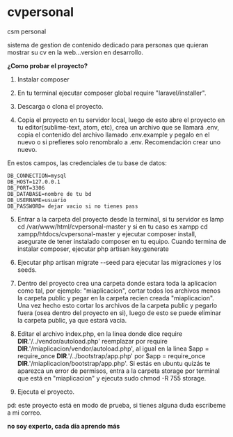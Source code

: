 # cvpersonal
csm personal

sistema de gestion de contenido dedicado para personas que quieran mostrar su cv en la web...version en desarrollo.

**¿Como probar el proyecto?**

1. Instalar composer

2. En tu terminal ejecutar composer global require "laravel/installer".

3. Descarga o clona el proyecto.

4. Copia el proyecto en tu servidor local, luego de esto abre el proyecto en tu editor(sublime-text, atom, etc), crea un archivo que se llamará .env, copia el contenido del archivo llamado .env.example y pegalo en el nuevo o si prefieres solo renombralo a .env. Recomendación crear uno nuevo. 

En estos campos, las credenciales de tu base de datos:

	DB_CONNECTION=mysql
	DB_HOST=127.0.0.1
	DB_PORT=3306
	DB_DATABASE=nombre de tu bd
	DB_USERNAME=usuario
	DB_PASSWORD= dejar vacio si no tienes pass


5. Entrar a la carpeta del proyecto desde la terminal, si tu servidor es lamp cd /var/www/html/cvpersonal-master y si en tu caso es xampp cd xampp/htdocs/cvpersonal-master y ejecutar composer install, asegurate de tener instalado composer en tu equipo. Cuando termina de instalar composer, ejecutar php artisan key:generate


6. Ejecutar php artisan migrate --seed para ejecutar las migraciones y los seeds.

7. Dentro del proyecto crea una carpeta donde estara toda la aplicacion como tal, por ejemplo: "miaplicacion", cortar todos los archivos menos la carpeta public y pegar en la carpeta recien creada "miaplicacion". Una vez hecho esto cortar los archivos de la carpeta public y pegarlo fuera (osea dentro del proyecto en si), luego de esto se puede eliminar la carpeta public, ya que estará vacia.


8. Editar el archivo index.php, en la linea donde dice require __DIR__.'/../vendor/autoload.php' reemplazar por require __DIR__.'/miaplicacion/vendor/autoload.php', al igual en la linea $app = require_once __DIR__.'/../bootstrap/app.php' por $app = require_once __DIR__.'/miaplicacion/bootstrap/app.php'. Si estás en ubuntu quizás te aparezca un error de permisos, entra a la carpeta storage por terminal que está en "miaplicacion" y ejecuta sudo chmod -R 755 storage.

9. Ejecuta el proyecto.


pd: este proyecto está en modo de prueba, si tienes alguna duda escribeme a mi correo.

**no soy experto, cada día aprendo más**




